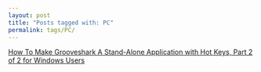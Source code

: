 ```yaml
---
layout: post
title: "Posts tagged with: PC"
permalink: tags/PC/
---
```

[How To Make Grooveshark A Stand-Alone Application with Hot Keys, Part 2 of 2 for Windows Users](/2011/08/how-to-make-grooveshark-stand-alone_7630)

